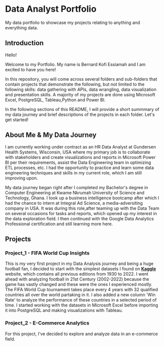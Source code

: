 # Data Analyst Portfolio
My data portfolio to showcase my projects relating to anything and everything data.

## Introduction
Hello!

Welcome to my Portfolio. My name is Bernard Kofi Essiamah and I am excited to have you here!

In this repository, you will come across several folders and sub-folders that contain projects that demonstrate the following, but not limited to the following skills: data gathering with APIs, data wrangling, data visualization and presentation skills. A majority of my projects are done using Microsoft Excel, PostgreSQL, Tableau,Python and Power BI.

In the following sections of this README, I will provide a short summmary of my data journey and brief descriptions of the projects in each folder. Let's get started!

## About Me & My Data Journey
I am currently working under contract as an HR Data Analyst at Gundersen Health Systems, Wisconsin, USA where my primary job is to collaborate with stakeholders and create visualizations and reports in Microsoft Power BI per their requirements, assist the Data Engineering team in optimizing ETL processes, etc. I had the opportunity to practice and learn some data engineering techniques and skills in my current role, which I am still improving upon.

My data journey began right after I completed my Bachelor's degree in Computer Engineering at Kwame Nkrumah University of Science and Technology, Ghana. I took up a business intelligence bootcamp after which I had the chance to intern at Integral Ad Science, a media-adversiting company in USA. It was during this role,after teaming up with the Data Team on several occasions for tasks and reports, which opened up my interest in the data exploration field. I then continued with the Google Data Analytics Professional certification and still learning more here.

## Projects
### Project_1 - FIFA World Cup Insights
This is my very first project in my Data Analysis journey and being a huge football fan, I decided to start with the simplest datasets I found on **[Kaggle](https://www.kaggle.com/datasets/iamsouravbanerjee/fifa-football-world-cup-dataset)** website, which contains all previous editions from 1930 to 2022. I went ahead with analyzing football in 21st Century (2002-2022) because the game has vastly changed and these were the ones I experienced mostly. The FIFA World Cup tournament takes place every 4 years with 32 qualified countries all over the world partaking in it. I also added a new column 'Win Rate' to analyze the performance of these countries in a selected period of time. I started working with the datasets in Microsoft Excel before importing it into PostgreSQL and making visualizations with Tableau. 

### Project_2 - E-Commerce Analytics
For this project, I've decided to explore and analyze data in an e-commerce field. 

